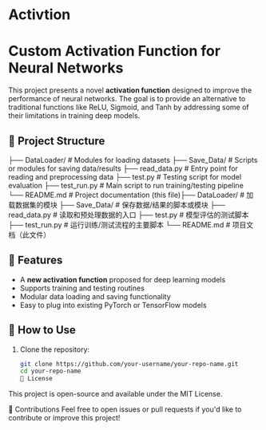 # Activtion
# Custom Activation Function for Neural Networks

This project presents a novel **activation function** designed to improve the performance of neural networks. The goal is to provide an alternative to traditional functions like ReLU, Sigmoid, and Tanh by addressing some of their limitations in training deep models.

## 🔧 Project Structure

├── DataLoader/ # Modules for loading datasets ├── Save_Data/ # Scripts or modules for saving data/results ├── read_data.py # Entry point for reading and preprocessing data ├── test.py # Testing script for model evaluation ├── test_run.py # Main script to run training/testing pipeline └── README.md # Project documentation (this file)├── DataLoader/ # 加载数据集的模块 ├── Save_Data/ # 保存数据/结果的脚本或模块 ├── read_data.py # 读取和预处理数据的入口 ├── test.py # 模型评估的测试脚本 ├── test_run.py # 运行训练/测试流程的主要脚本 └── README.md # 项目文档（此文件）

## 🚀 Features

- A **new activation function** proposed for deep learning models
- Supports training and testing routines
- Modular data loading and saving functionality
- Easy to plug into existing PyTorch or TensorFlow models

## 📂 How to Use

1. Clone the repository:
   ```bash
   git clone https://github.com/your-username/your-repo-name.git
   cd your-repo-name
   📜 License
This project is open-source and available under the MIT License.

🤝 Contributions
Feel free to open issues or pull requests if you'd like to contribute or improve this project!
